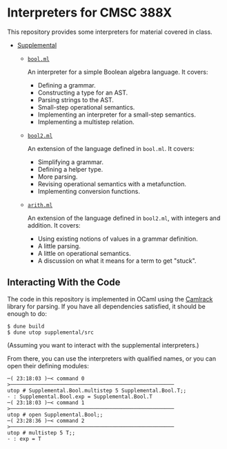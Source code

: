 # Interpreters for CMSC 388X

This repository provides some interpreters for material covered in class.

  * [Supplemental](supplemental/)
      * [`bool.ml`](supplemental/src/bool.ml)

        An interpreter for a simple Boolean algebra language. It covers:

         * Defining a grammar.
         * Constructing a type for an AST.
         * Parsing strings to the AST.
         * Small-step operational semantics.
         * Implementing an interpreter for a small-step semantics.
         * Implementing a multistep relation.

      * [`bool2.ml`](supplemental/src/bool2.ml)

        An extension of the language defined in `bool.ml`. It covers:

          * Simplifying a grammar.
          * Defining a helper type.
          * More parsing.
          * Revising operational semantics with a metafunction.
          * Implementing conversion functions.

      * [`arith.ml`](supplemental/src/arith.ml)

        An extension of the language defined in `bool2.ml`, with integers and
        addition. It covers:

          * Using existing notions of values in a grammar definition.
          * A little parsing.
          * A little on operational semantics.
          * A discussion on what it means for a term to get "stuck".


## Interacting With the Code

The code in this repository is implemented in OCaml using the
[Camlrack](https://github.com/pdarragh/camlrack) library for parsing. If you
have all dependencies satisfied, it should be enough to do:

```text
$ dune build
$ dune utop supplemental/src
```

(Assuming you want to interact with the supplemental interpreters.)

From there, you can use the interpreters with qualified names, or you can open
their defining modules:

```text
─( 23:18:03 )─< command 0 >─────────────────────────────────────────────────────
utop # Supplemental.Bool.multistep 5 Supplemental.Bool.T;;
- : Supplemental.Bool.exp = Supplemental.Bool.T
─( 23:18:03 )─< command 1 >─────────────────────────────────────────────────────
utop # open Supplemental.Bool;;
─( 23:28:36 )─< command 2 >─────────────────────────────────────────────────────
utop # multistep 5 T;;
- : exp = T
```
